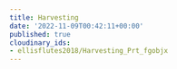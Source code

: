 ```yaml
---
title: Harvesting
date: '2022-11-09T00:42:11+00:00'
published: true
cloudinary_ids:
- ellisflutes2018/Harvesting_Prt_fgobjx
---
```


